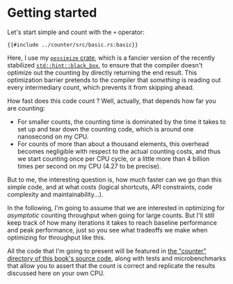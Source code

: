# Getting started

Let's start simple and count with the `+` operator:

```rust,no_run
{{#include ../counter/src/basic.rs:basic}}
```

Here, I use my [`pessimize` crate](https://github.com/HadrienG2/pessimize),
which is a fancier version of the recently stabilized
[`std::hint::black_box`](https://doc.rust-lang.org/std/hint/fn.black_box.html),
to ensure that the compiler doesn't optimize out the counting by directly
returning the end result. This optimization barrier pretends to the compiler
that _something_ is reading out every intermediary count, which prevents it from
skipping ahead.

How fast does this code count ? Well, actually, that depends how far you are
counting:

- For smaller counts, the counting time is dominated by the time it takes to
  set up and tear down the counting code, which is around one nanosecond on my
  CPU.
- For counts of more than about a thousand elements, this overhead becomes
  negligible with respect to the actual counting costs, and thus we start
  counting once per CPU cycle, or a little more than 4 billion times per
  second on my CPU (4.27 to be precise).

But to me, the interesting question is, how much faster can we go than this
simple code, and at what costs (logical shortcuts, API constraints, code
complexity and maintainability...).

In the following, I'm going to assume that we are interested in optimizing
for _asymptotic_ counting throughput when going for large counts. But I'll still
keep track of how many iterations it takes to reach baseline performance and
peak performance, just so you see what tradeoffs we make when optimizing for
throughput like this.

All the code that I'm going to present will be featured in
[the "counter" directory of this book's source code](https://github.com/HadrienG2/code-that-counts/tree/main/counter),
along with tests and microbenchmarks that allow you to assert that the count is
correct and replicate the results discussed here on your own CPU.
